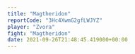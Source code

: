 ```yaml
---
title: "Magtheridon"
reportCode: "3Hc4XwmG2gfLWJYZ"
player: "Zvora"
fight: "Magtheridon"
date: 2021-09-26T21:48:45.419000+00:00
---
```

